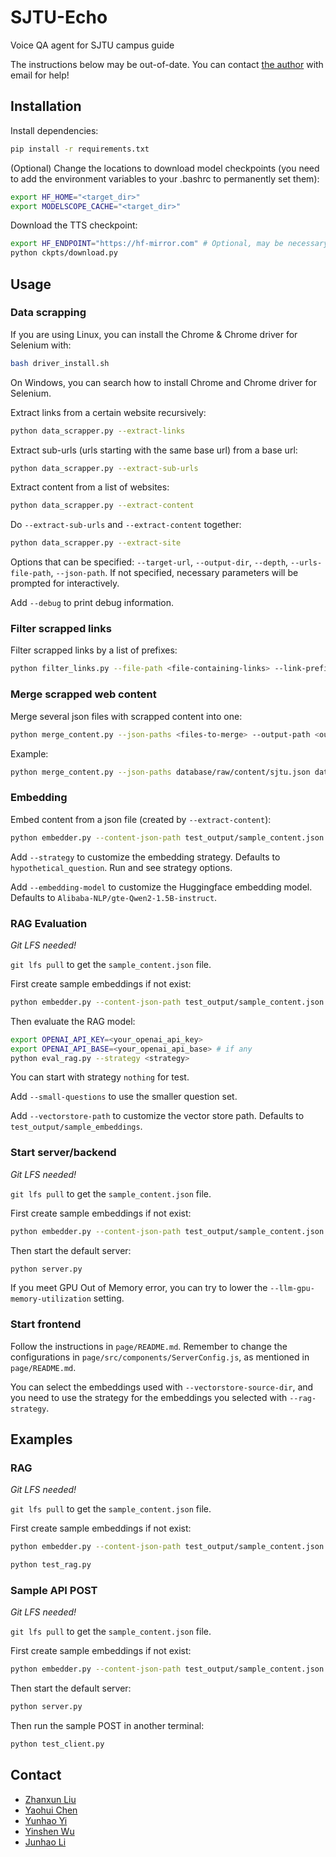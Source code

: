 # SJTU-Echo
Voice QA agent for SJTU campus guide

The instructions below may be out-of-date. You can contact [the author](xcc_zach@sjtu.edu.com) with email for help!

## Installation

Install dependencies:
```bash
pip install -r requirements.txt
```

(Optional) Change the locations to download model checkpoints (you need to add the environment variables to your .bashrc to permanently set them):
```bash
export HF_HOME="<target_dir>"
export MODELSCOPE_CACHE="<target_dir>"
```

Download the TTS checkpoint:
```bash
export HF_ENDPOINT="https://hf-mirror.com" # Optional, may be necessary if you are in China
python ckpts/download.py
```

## Usage

### Data scrapping

If you are using Linux, you can install the Chrome & Chrome driver for Selenium with:
```bash
bash driver_install.sh
```

On Windows, you can search how to install Chrome and Chrome driver for Selenium.

Extract links from a certain website recursively:
```bash
python data_scrapper.py --extract-links
```

Extract sub-urls (urls starting with the same base url) from a base url:
```bash
python data_scrapper.py --extract-sub-urls
```

Extract content from a list of websites:
```bash
python data_scrapper.py --extract-content
```

Do `--extract-sub-urls` and `--extract-content` together:
```bash
python data_scrapper.py --extract-site
```

Options that can be specified: `--target-url`, `--output-dir`, `--depth`, `--urls-file-path`, `--json-path`.
If not specified, necessary parameters will be prompted for interactively.

Add `--debug` to print debug information.

### Filter scrapped links

Filter scrapped links by a list of prefixes:

```bash
python filter_links.py --file-path <file-containing-links> --link-prefixes <prefixes> --output-path <output-json-path>
```

### Merge scrapped web content

Merge several json files with scrapped content into one:

```bash
python merge_content.py --json-paths <files-to-merge> --output-path <output-directory>
```

Example:

```bash
python merge_content.py --json-paths database/raw/content/sjtu.json database/raw/content/sjtu-ji.json --output-path database/raw/content/sjtu_sjtu-ji.json
```

### Embedding

Embed content from a json file (created by `--extract-content`):
```bash
python embedder.py --content-json-path test_output/sample_content.json --output-dir test_output/sample_embeddings
```

Add `--strategy` to customize the embedding strategy. Defaults to `hypothetical_question`. Run and see strategy options.

Add `--embedding-model` to customize the Huggingface embedding model. Defaults to `Alibaba-NLP/gte-Qwen2-1.5B-instruct`.

### RAG Evaluation

*Git LFS needed!*

`git lfs pull` to get the `sample_content.json` file.

First create sample embeddings if not exist:
```bash
python embedder.py --content-json-path test_output/sample_content.json --output-dir test_output/sample_embeddings
```

Then evaluate the RAG model:
```bash
export OPENAI_API_KEY=<your_openai_api_key>
export OPENAI_API_BASE=<your_openai_api_base> # if any
python eval_rag.py --strategy <strategy>
```

You can start with strategy `nothing` for test.

Add `--small-questions` to use the smaller question set.

Add `--vectorstore-path` to customize the vector store path. Defaults to `test_output/sample_embeddings`.

### Start server/backend

*Git LFS needed!*

`git lfs pull` to get the `sample_content.json` file.

First create sample embeddings if not exist:
```bash
python embedder.py --content-json-path test_output/sample_content.json --output-dir test_output/sample_embeddings
```

Then start the default server:
```bash
python server.py
```

If you meet GPU Out of Memory error, you can try to lower the `--llm-gpu-memory-utilization` setting.

### Start frontend

Follow the instructions in `page/README.md`. Remember to change the configurations in `page/src/components/ServerConfig.js`, as mentioned in `page/README.md`.

You can select the embeddings used with `--vectorstore-source-dir`, and you need to use the strategy for the embeddings you selected with `--rag-strategy`.

## Examples

### RAG

*Git LFS needed!*

`git lfs pull` to get the `sample_content.json` file.

First create sample embeddings if not exist:
```bash
python embedder.py --content-json-path test_output/sample_content.json --output-dir test_output/sample_embeddings
```

```bash
python test_rag.py
```

### Sample API POST

*Git LFS needed!*

`git lfs pull` to get the `sample_content.json` file.

First create sample embeddings if not exist:
```bash
python embedder.py --content-json-path test_output/sample_content.json --output-dir test_output/sample_embeddings
```

Then start the default server:
```bash
python server.py
```

Then run the sample POST in another terminal:
```bash
python test_client.py
```

## Contact

- [Zhanxun Liu](xcc_zach@sjtu.edu.com)
- [Yaohui Chen](1009283848@sjtu.edu.cn)
- [Yunhao Yi](yiyunhao@sjtu.edu.cn)
- [Yinshen Wu](wuyinshen@sjtu.edu.cn)
- [Junhao Li](Lijunhao_hz@sjtu.edu.cn)